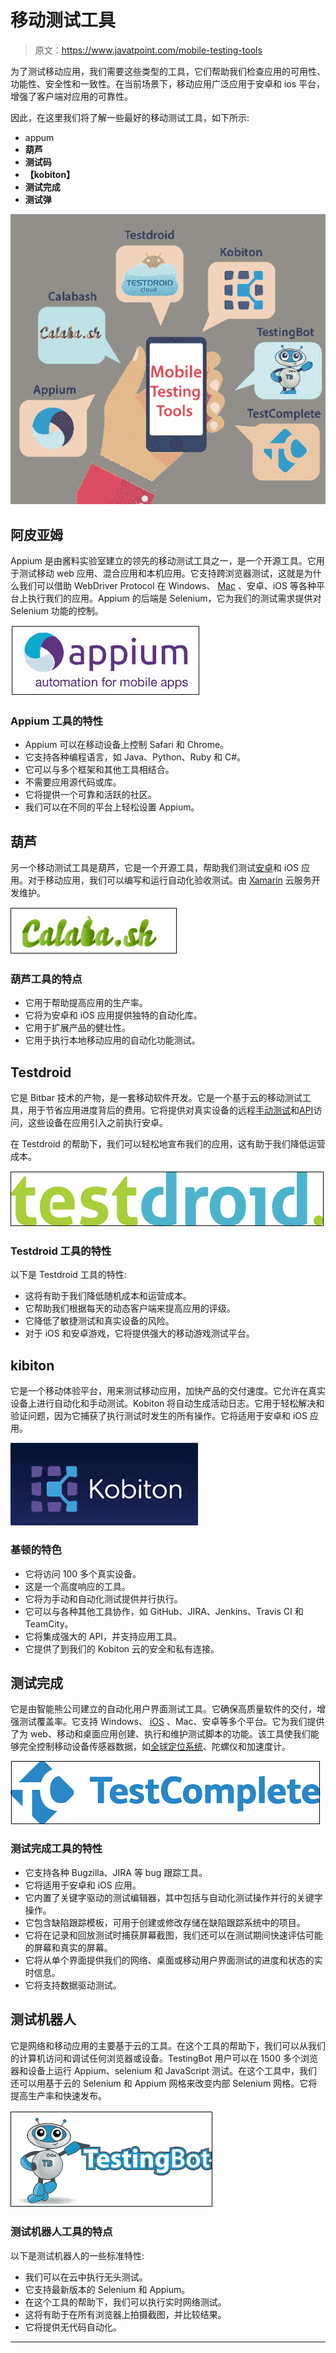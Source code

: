 # 移动测试工具

> 原文：<https://www.javatpoint.com/mobile-testing-tools>

为了测试移动应用，我们需要这些类型的工具，它们帮助我们检查应用的可用性、功能性、安全性和一致性。在当前场景下，移动应用广泛应用于安卓和 ios 平台，增强了客户端对应用的可靠性。

因此，在这里我们将了解一些最好的移动测试工具，如下所示:

*   appum
*   **葫芦**
*   **测试码**
*   **【kobiton】**
*   **测试完成**
*   **测试弹**

![Mobile Testing Tools](img/5ce1f8422bae98e47513849706ec67cc.png)

## 阿皮亚姆

Appium 是由酱料实验室建立的领先的移动测试工具之一，是一个开源工具。它用于测试移动 web 应用、混合应用和本机应用。它支持跨浏览器测试，这就是为什么我们可以借助 WebDriver Protocol 在 Windows、 [Mac](https://www.javatpoint.com/mac-full-form) 、安卓、iOS 等各种平台上执行我们的应用。Appium 的后端是 Selenium，它为我们的测试需求提供对 Selenium 功能的控制。

![Mobile Testing Tools](img/2069ecb3f2a9881945c04e18c1c0bf1c.png)

### Appium 工具的特性

*   Appium 可以在移动设备上控制 Safari 和 Chrome。
*   它支持各种编程语言，如 Java、Python、Ruby 和 C#。
*   它可以与多个框架和其他工具相结合。
*   不需要应用源代码或库。
*   它将提供一个可靠和活跃的社区。
*   我们可以在不同的平台上轻松设置 Appium。

## 葫芦

另一个移动测试工具是葫芦，它是一个开源工具，帮助我们测试[安卓](https://www.javatpoint.com/android-tutorial)和 iOS 应用。对于移动应用，我们可以编写和运行自动化验收测试。由 [Xamarin](https://www.javatpoint.com/xamarin) 云服务开发维护。

![Mobile Testing Tools](img/0f2381f18e2f97d9d0a66ba8e173cc5f.png)

### 葫芦工具的特点

*   它用于帮助提高应用的生产率。
*   它将为安卓和 iOS 应用提供独特的自动化库。
*   它用于扩展产品的健壮性。
*   它用于执行本地移动应用的自动化功能测试。

## Testdroid

它是 Bitbar 技术的产物，是一套移动软件开发。它是一个基于云的移动测试工具，用于节省应用进度背后的费用。它将提供对真实设备的远程[手动测试](https://www.javatpoint.com/manual-testing)和[API](https://www.javatpoint.com/api-full-form)访问，这些设备在应用引入之前执行安卓。

在 Testdroid 的帮助下，我们可以轻松地宣布我们的应用，这有助于我们降低运营成本。

![Mobile Testing Tools](img/9bf4e6471842360fd91ae366736f86bf.png)

### Testdroid 工具的特性

以下是 Testdroid 工具的特性:

*   这将有助于我们降低随机成本和运营成本。
*   它帮助我们根据每天的动态客户端来提高应用的评级。
*   它降低了敏捷测试和真实设备的风险。
*   对于 iOS 和安卓游戏，它将提供强大的移动游戏测试平台。

## kibiton

它是一个移动体验平台，用来测试移动应用，加快产品的交付速度。它允许在真实设备上进行自动化和手动测试。Kobiton 将自动生成活动日志。它用于轻松解决和验证问题，因为它捕获了执行测试时发生的所有操作。它将适用于安卓和 iOS 应用。

![Mobile Testing Tools](img/6a8bbf937fddca044cd241bb630747dd.png)

### 基顿的特色

*   它将访问 100 多个真实设备。
*   这是一个高度响应的工具。
*   它将为手动和自动化测试提供并行执行。
*   它可以与各种其他工具协作，如 GitHub、JIRA、Jenkins、Travis CI 和 TeamCity。
*   它将集成强大的 API，并支持应用工具。
*   它提供了到我们的 Kobiton 云的安全和私有连接。

## 测试完成

它是由智能熊公司建立的自动化用户界面测试工具。它确保高质量软件的交付，增强测试覆盖率。它支持 Windows、 [iOS](https://www.javatpoint.com/ios-full-form) 、Mac、安卓等多个平台。它为我们提供了为 web、移动和桌面应用创建、执行和维护测试脚本的功能。该工具使我们能够完全控制移动设备传感器数据，如[全球定位系统](https://www.javatpoint.com/gps-full-form)、陀螺仪和加速度计。

![Mobile Testing Tools](img/eb11a50a9c2b57d000b97a65295deaf2.png)

### 测试完成工具的特性

*   它支持各种 Bugzilla、JIRA 等 bug 跟踪工具。
*   它将适用于安卓和 iOS 应用。
*   它内置了关键字驱动的测试编辑器，其中包括与自动化测试操作并行的关键字操作。
*   它包含缺陷跟踪模板，可用于创建或修改存储在缺陷跟踪系统中的项目。
*   它将在记录和回放测试时捕获屏幕截图，我们还可以在测试期间快速评估可能的屏幕和真实的屏幕。
*   它将从单个界面提供我们的网络、桌面或移动用户界面测试的进度和状态的实时信息。
*   它将支持数据驱动测试。

## 测试机器人

它是网络和移动应用的主要基于云的工具。在这个工具的帮助下，我们可以从我们的计算机访问和调试任何浏览器或设备。TestingBot 用户可以在 1500 多个浏览器和设备上运行 Appium、selenium 和 JavaScript 测试。在这个工具中，我们还可以用基于云的 Selenium 和 Appium 网格来改变内部 Selenium 网格。它将提高生产率和快速发布。

![Mobile Testing Tools](img/77ccd02d71f6254b2926c3d08140f0ee.png)

### 测试机器人工具的特点

以下是测试机器人的一些标准特性:

*   我们可以在云中执行无头测试。
*   它支持最新版本的 Selenium 和 Appium。
*   在这个工具的帮助下，我们可以执行实时网络测试。
*   这将有助于在所有浏览器上拍摄截图，并比较结果。
*   它将提供无代码自动化。

* * *